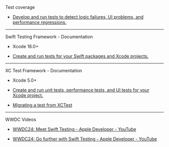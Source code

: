Test coverage

* [Develop and run tests to detect logic failures, UI problems, and performance regressions.](https://developer.apple.com/documentation/Xcode/test-coverage)

- - - -

Swift Testing Framework - Documentation 

* Xcode 16.0+

* [Create and run tests for your Swift packages and Xcode projects.](https://developer.apple.com/documentation/testing)

- - - -

XC Test Framework - Documentation 

* Xcode 5.0+

* [Create and run unit tests, performance tests, and UI tests for your Xcode project.](https://developer.apple.com/documentation/xctest)

* [Migrating a test from XCTest](https://developer.apple.com/documentation/testing/migratingfromxctest)

- - - - 

WWDC Videos

* [WWDC24: Meet Swift Testing - Apple Developer - YouTube](https://youtu.be/WFnkNcvLnCI?si=yBjnMhboHuiIrJUF)

* [WWDC24: Go further with Swift Testing - Apple Developer - YouTube](https://youtu.be/bOvWGHi-BxI?si=SJcszCzwMZ5XciQR)
